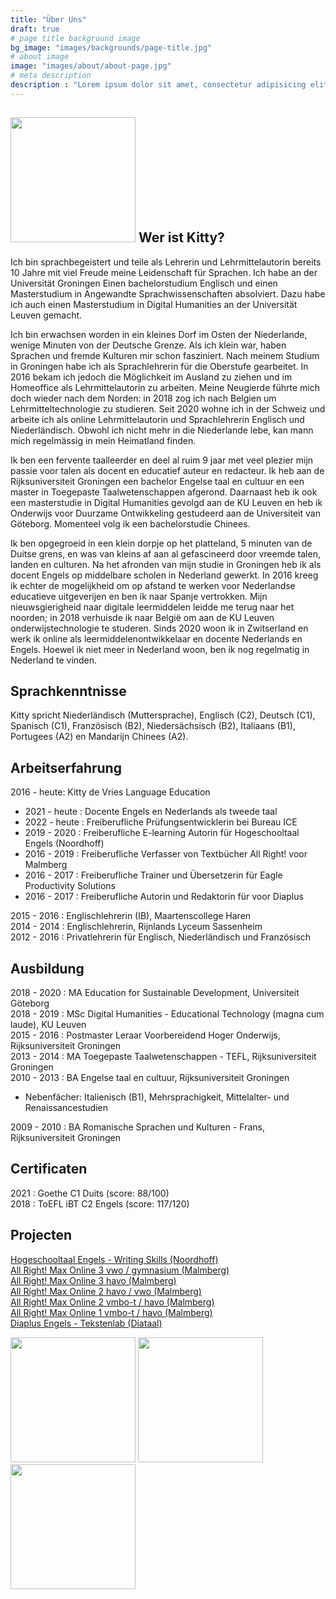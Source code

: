 ```yaml
---
title: "Über Uns"
draft: true
# page title background image
bg_image: "images/backgrounds/page-title.jpg"
# about image
image: "images/about/about-page.jpg"
# meta description
description : "Lorem ipsum dolor sit amet, consectetur adipisicing elit, sed do eiusmod tempor incididunt ut labore. dolore magna aliqua. Ut enim ad minim veniam, quis nostrud."
---
```



## <img height=200px src=/images/about/kitty.jpeg> Wer ist Kitty? 
Ich bin sprachbegeistert und teile als Lehrerin und Lehrmittelautorin bereits 10 Jahre mit viel Freude meine Leidenschaft für Sprachen. Ich habe an der Universität Groningen Einen bachelorstudium Englisch und einen Masterstudium in Angewandte Sprachwissenschaften absolviert. Dazu habe ich auch einen Masterstudium in Digital Humanities an der Universität Leuven gemacht. 

Ich bin erwachsen worden in ein kleines Dorf im Osten der Niederlande, wenige Minuten von der Deutsche Grenze. Als ich klein war, haben Sprachen und fremde Kulturen mir schon fasziniert. Nach meinem Studium in Groningen habe ich als Sprachlehrerin für die Oberstufe gearbeitet. In 2016 bekam ich jedoch die Möglichkeit im Ausland zu ziehen und im Homeoffice als Lehrmittelautorin zu arbeiten. Meine Neugierde führte mich doch wieder nach dem Norden: in 2018 zog ich nach Belgien um Lehrmitteltechnologie zu studieren. Seit 2020 wohne ich in der Schweiz und arbeite ich als online Lehrmittelautorin und Sprachlehrerin Englisch und Niederländisch. Obwohl ich nicht mehr in die Niederlande lebe, kan mann mich regelmässig in mein Heimatland finden. 

Ik ben een fervente taalleerder en deel al ruim 9 jaar met veel plezier mijn passie voor talen als docent en educatief auteur en redacteur. Ik heb aan de Rijksuniversiteit Groningen een bachelor Engelse taal en cultuur en een master in Toegepaste Taalwetenschappen afgerond. Daarnaast heb ik ook een masterstudie in Digital Humanities gevolgd aan de KU Leuven en heb ik Onderwijs voor Duurzame Ontwikkeling gestudeerd aan de Universiteit van Göteborg. Momenteel volg ik een bachelorstudie Chinees. 

Ik ben opgegroeid in een klein dorpje op het platteland, 5 minuten van de Duitse grens, en was van kleins af aan al gefascineerd door vreemde talen, landen en culturen. Na het afronden van mijn studie in Groningen heb ik als docent Engels op middelbare scholen in Nederland gewerkt. In 2016 kreeg ik echter de mogelijkheid om op afstand te werken voor Nederlandse educatieve uitgeverijen en ben ik naar Spanje vertrokken. Mijn nieuwsgierigheid naar digitale leermiddelen leidde me terug naar het noorden; in 2018 verhuisde ik naar België om aan de KU Leuven onderwijstechnologie te studeren. Sinds 2020 woon ik in Zwitserland en werk ik online als leermiddelenontwikkelaar en docente Nederlands en Engels. Hoewel ik niet meer in Nederland woon, ben ik nog regelmatig in Nederland te vinden.

## Sprachkenntnisse
Kitty spricht Niederländisch (Muttersprache), Englisch (C2), Deutsch (C1), Spanisch (C1), Französisch (B2), Niedersächsisch (B2), Italiaans (B1), Portugees (A2) en Mandarijn Chinees (A2).

## Arbeitserfahrung

2016 - heute: Kitty de Vries Language Education  
* 2021 - heute : Docente Engels en Nederlands als tweede taal
* 2022 - heute : Freiberufliche Prüfungsentwicklerin bei Bureau ICE
* 2019 - 2020 : Freiberufliche E-learning Autorin für Hogeschooltaal Engels (Noordhoff)
* 2016 - 2019 : Freiberufliche Verfasser von Textbücher All Right! voor Malmberg  
* 2016 - 2017 : Freiberufliche Trainer und Übersetzerin für Eagle Productivity Solutions  
* 2016 - 2017 : Freiberufliche Autorin und Redaktorin für voor Diaplus  

2015 - 2016 : Englischlehrerin (IB), Maartenscollege Haren  
2014 - 2014 : Englischlehrerin, Rijnlands Lyceum Sassenheim  
2012 - 2016 : Privatlehrerin für Englisch, Niederländisch und Französisch


## Ausbildung
2018 - 2020 : MA Education for Sustainable Development, Universiteit Göteborg  
2018 - 2019 : MSc Digital Humanities - Educational Technology (magna cum laude), KU Leuven  
2015 - 2016 : Postmaster Leraar Voorbereidend Hoger Onderwijs, Rijksuniversiteit Groningen  
2013 - 2014 : MA Toegepaste Taalwetenschappen - TEFL, Rijksuniversiteit Groningen    
2010 - 2013 : BA Engelse taal en cultuur, Rijksuniversiteit Groningen 
- Nebenfächer: Italienisch (B1), Mehrsprachigkeit, Mittelalter- und Renaissancestudien

2009 - 2010 : BA Romanische Sprachen und Kulturen - Frans, Rijksuniversiteit Groningen  

## Certificaten 
2021 : Goethe C1 Duits (score: 88/100)  
2018 : ToEFL iBT C2 Engels (score: 117/120)  

## Projecten 
[Hogeschooltaal Engels - Writing Skills (Noordhoff)](https://www.hogeschooltaal.nl/hogeschooltaal-engels/?lang=en)  
[All Right! Max Online 3 vwo / gymnasium (Malmberg)](https://www.malmberg.nl/voortgezet-onderwijs/methodes/talen/engels/all-right-onderbouw.htm)   
[All Right! Max Online 3 havo (Malmberg)](https://www.malmberg.nl/voortgezet-onderwijs/methodes/talen/engels/all-right-onderbouw.htm)    
[All Right! Max Online 2 havo / vwo (Malmberg)](https://www.malmberg.nl/voortgezet-onderwijs/methodes/talen/engels/all-right-onderbouw.htm)  
[All Right! Max Online 2 vmbo-t / havo (Malmberg)](https://www.malmberg.nl/voortgezet-onderwijs/methodes/talen/engels/all-right-onderbouw.htm)  
[All Right! Max Online 1 vmbo-t / havo (Malmberg)](https://www.malmberg.nl/voortgezet-onderwijs/methodes/talen/engels/all-right-onderbouw.htm)  
[Diaplus Engels - Tekstenlab (Diataal)](https://www.diatoetsen.nl/voortgezet-onderwijs/diaplus/)  

<div>
<img height=200px src=/images/about/tekstenlab.png>
<img height=200px src=/images/about/hogeschooltaal.png>
<img height=200px src=/images/about/allright.png>
</div>